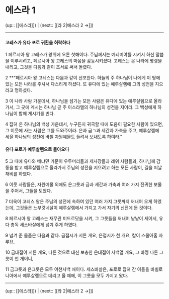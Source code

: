 # 에스라 1

(up:: [[에스라]]) | (next:: [[라 2|에스라 2 →]])

***


#### 고레스가 유다 포로 귀환을 허락하다
1 
페르시아 왕 고레스가 왕위에 오른 첫해이다. 주님께서는 예레미야를 시켜서 하신 말씀을 이루시려고, 페르시아 왕 고레스의 마음을 감동시키셨다. 고레스는 온 나라에 명령을 내리고, 그것을 다음과 같이 조서로 써서 돌렸다.


2 
**"페르시아 왕 고레스는 다음과 같이 선포한다. 하늘의 주 하나님이 나에게 이 땅에 있는 모든 나라를 주셔서 다스리게 하셨다. 또 유다에 있는 예루살렘에 그의 성전을 지으라고 명하셨다.


3 
이 나라 사람 가운데서, 하나님을 섬기는 모든 사람은 유다에 있는 예루살렘으로 올라가서, 그 곳에 계시는 하나님 곧 주 이스라엘의 하나님의 성전을 지어라. 그 백성에게 하나님이 함께 계시기를 빈다.


4 
잡혀 온 하나님의 백성 가운데서, 누구든지 귀국할 때에 도움이 필요한 사람이 있으면, 그 이웃에 사는 사람은 그를 도와주어라. 은과 금ㄱ과 세간과 가축을 주고, 예루살렘에 세울 하나님의 성전에 바칠 자원예물도 들려서 보내도록 하여라."


#### 유다 포로가 예루살렘으로 돌아오다
5 
그 때에 유다와 베냐민 가문이 우두머리들과 제사장들과 레위 사람들과, 하나님께 감동을 받고 예루살렘으로 올라가서 주님의 성전을 지으려고 하는 모든 사람이, 길을 떠날 채비를 하였다.


6 
이웃 사람들은, 자원예물 외에도 은그릇과 금과 세간과 가축과 여러 가지 진귀한 보물을 주어서, 그들을 도왔다.


7
더욱이 고레스 왕은 주님의 성전에 속하여 있던 여러 가지 그릇까지 꺼내어 오게 하였는데, 그것들은 느부갓네살이 예루살렘에서 가지고 가서 자기의 신전에 둔 것이다.


8
페르시아 왕 고레스는 재무관 미드르닷을 시켜, 그 그릇들을 꺼내어 낱낱이 세어서, 유다 총독 세스바살에게 넘겨 주게 하였다.


9 
넘겨 준 물품은 다음과 같다. 금접시가 서른 개요, 은접시가 천 개요, 칼이 스물아홉 자루요,


10 
금대접이 서른 개요, 다른 것으로 대신 보충한 은대접이 사백열 개요, 그 바껭 다른 그릇이 천 개이니,


11 
금그릇과 은그릇은 모두 어천사백 애이다. 세스바살은, 포로로 잡혀 간 이들을 바빌로니아에서 예루살렘으로 데리고 올 때에, 이 그릇을 모두 가지고 왔다.


***

(up:: [[에스라]]) | (next:: [[라 2|에스라 2 →]])
